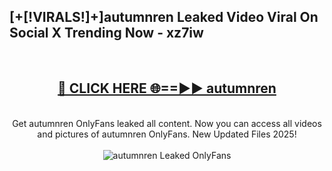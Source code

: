<h2>[+[!VIRALS!]+]autumnren Leaked Video Viral On Social X Trending Now - xz7iw</h2>
<br>
<div align="center">
<h2><a href="https://libra.edu.pl?autumnren" rel="nofollow">🔴 CLICK HERE 🌐==►► autumnren</a></h2>
<br>
Get autumnren OnlyFans leaked all content. Now you can access all videos and pictures of autumnren OnlyFans. New Updated Files 2025!
<br>
<br>
<a href="https://libra.edu.pl?autumnren" rel="nofollow" data-target="animated-image.originalLink"><img src="https://i.ibb.co.com/WyWwxjT/player-gif2.gif" alt="autumnren Leaked OnlyFans" style="max-width: 100%; display: inline-block;" data-target="animated-image.originalImage"></a>
</div>
<br>